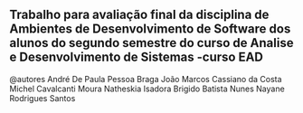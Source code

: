 ## Trabalho para avaliação final da disciplina de Ambientes de Desenvolvimento de Software dos alunos do segundo semestre do curso de Analise e Desenvolvimento de Sistemas -curso EAD

@autores
André De Paula Pessoa Braga
João Marcos Cassiano da Costa
Michel Cavalcanti Moura
Natheskia Isadora Brigido Batista Nunes
Nayane Rodrigues Santos

